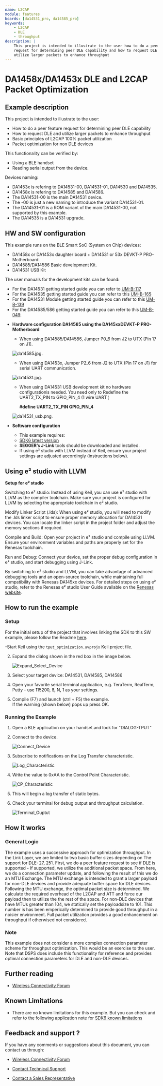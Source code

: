 ```yaml
---
name: L2CAP
module: features
boards: [da14531_pro, da14585_pro]
keywords:
    - L2CAP
    - DLE
    - throughput
description: |
    This project is intended to illustrate to the user how to do a peer feature
    request for determining peer DLE capability and how to request DLE and
    utilize larger packets to enhance throughput
---
```


# DA1458x/DA1453x DLE and L2CAP Packet Optimization

## Example description

This project is intended to illustrate to the user:
- How to do a peer feature request for determining peer DLE capability
- How to request DLE and utilize larger packets to enhance throughput
- Basic principles of L2CAP 100% packet utilization
- Packet optimization for non DLE devices

This functionality can be verified by:
- Using a BLE handset
- Reading serial output from the device.

Devices naming:

- DA1453x is refering to DA14531-00, DA14531-01, DA14530 and DA14535.
- DA1458x is refering to DA14585 and DA14586.
- The DA14531-00 is the main DA14531 device.
-  The -00 is just a new naming to introduce the variant DA14531-01. 
- The DA14531-01 is a ROM variant of the main DA14531-00, not supported by this example.
- The DA14535 is a DA14531 upgrade.		

## HW and SW configuration
This example runs on the BLE Smart SoC (System on Chip) devices:
- DA1458x or DA1453x daughter board + DA14531 or 53x DEVKT-P PRO-Motherboard.
- DA14585/DA14586 Basic development Kit.
- DA14531 USB Kit

The user manuals for the development kits can be found:

- For the DA14531 getting started guide you can refer to [UM-B-117](https://lpccs-docs.renesas.com/UM-B-117-DA14531-Getting-Started-With-The-Pro-Development-Kit/index.html)
- For the DA14535 getting started guide you can refer to this [UM-B-165](https://lpccs-docs.renesas.com/DA14535/UM-B-165-DA14531-Getting-Started-With-The-Pro-Development-Kit/index.html#device-family-getting-started-with-the-pro-development-kits)
- For the DA14531 Module getting started guide you can refer to this [UM-B-139](https://lpccs-docs.renesas.com/UM-B-139-Getting-Started-with-DA14531-TINY-Module/index.html)
- For the DA14585/586 getting started guide you can refer to this [UM-B-049](https://lpccs-docs.renesas.com/da14585_getting_started/index.html).

* **Hardware configuration DA14585 using the DA145xxDEVKT-P PRO-Motherboard**

	- When using DA14585/DA14586, Jumper P0_6 from J2 to UTX (Pin 17 on J1).
	
	![da14585.jpg](assets/da14585.svg).
	
	- When using DA1453x, Jumper P2_6 from J2 to UTX (Pin 17 on J1) for serial UART communication.
	
	![da14531.jpg](assets/da14531.svg).
	
    - When using DA14531 USB development kit no hardware configurationis needed. You need only to Redefine the UART2_TX_PIN to GPIO_PIN_4 (1 wire UART ) 
	  
	  **#define UART2_TX_PIN            GPIO_PIN_4**

	![da14531_usb.png](assets/da14531_usb.svg).
	
* **Software configuration**

	- This example requires:
    * [SDK6 latest version](https://www.renesas.com/sdk6_latest)
	- **SEGGER’s J-Link** tools should be downloaded and installed.
	- If using e² studio with LLVM instead of Keil, ensure your project settings are adjusted accordingly (instructions below).

## Using e² studio with LLVM

**Setup for e² studio**

Switching to e² studio: Instead of using Keil, you can use e² studio with LLVM as the compiler toolchain. Make sure your project is configured for LLVM by selecting the appropriate toolchain in e² studio.

Modify Linker Script (.lds): When using e² studio, you will need to modify the .lds linker script to ensure proper memory allocation for DA14531 devices. You can locate the linker script in the project folder and adjust the memory sections if required.

Compile and Build: Open your project in e² studio and compile using LLVM. Ensure your environment variables and paths are properly set for the Renesas toolchain.

Run and Debug: Connect your device, set the proper debug configuration in e² studio, and start debugging using J-Link.


By switching to e² studio and LLVM, you can take advantage of advanced debugging tools and an open-source toolchain, while maintaining full compatibility with Renesas DA145xx devices.
For detailed steps on using e² studio, refer to the Renesas e² studio User Guide available on the [Renesas website](https://lpccs-docs.renesas.com/e2_studio_sdk6_getting_started/index.html).


## How to run the example

### Setup

For the initial setup of the project that involves linking the SDK to this SW example, please follow the Readme [here](https://github.com/dialog-semiconductor/BLE_SDK6_examples).

-Start Keil using the `tput_optimization.uvprojx` Keil project file.

2. Expand the dialog shown in the red box in the image below.
	
	![Expand_Select_Device](assets/Expand_Select_Device.png)

3. Select your target device: DA14531, DA14585, DA14586

4. Open your favorite serial terminal application, e.g. TeraTerm, RealTerm, Putty - use 115200, 8, N, 1 as your settings.

5. Compile (F7) and launch (ctrl + F5) the example.\
If the warning (shown below) pops up press OK.

### Running the Example

1. Open a BLE application on your handset and look for "DIALOG-TPUT"

2. Connect to the device.
	
	![Connect_Device](assets/Connect_Device.png)
	
3. Subscribe to notifications on the Log Transfer characteristic.
	
	![Log_Characteristic](assets/Log_Characteristic.png)

4. Write the value to 0xAA to the Control Point Characteristic. 
	
	![CP_Characteristic](assets/CP_Characteristic.png)

5. This will begin a log transfer of static bytes. 

6. Check your terminal for debug output and throughput calculation.
	
	![Terminal_Ouptut](assets/Terminal_Output.png)

## How it works
### General Logic

The example uses a successive approach for optimization throughput.  In the Link Layer, we are limited to two basic buffer sizes depending on
The support for DLE: 27, 251.  First, we do a peer feature request to see if DLE is supported - If supported, we utilize
the additional packet space.  From here, we do a connection parameter update, and following the result of this we do an MTU Exchange. 
The MTU exchange is intended to grant a larger payload for non-DLE devices and provide adequate buffer space for DLE devices.
Following the MTU exchange, the optimal packet size is determined.  We calculate the required overhead of the L2CAP and ATT and force
our payload then to utilize the the rest of the space.  For non-DLE devices that have MTUs greater than 104, we statically set the payloadsize to
101.  This number is has been emperically determined to provide good throughput in a noisier environment. Full packet utilization provides
a good enhancement on throughput if otherwised not considered. 

### Note

This example does not consider a more complex connection parameter scheme for throughput optimization.  This would be an exercise to the user.
Note that DSPS does include this functionality for reference and provides optimal connection parameters for DLE and non-DLE devices.

## Further reading

- [Wireless Connectivity Forum](https://lpccs-docs.renesas.com/lpc_docs_index/DA145xx.html)

## Known Limitations

- There are no known limitations for this example. But you can check and refer to the following application note for
[SDK6 known limitations](https://lpccs-docs.renesas.com/sdk6_kll/index.html)

## Feedback and support ?

If you have any comments or suggestions about this document, you can contact us through:

- [Wireless Connectivity Forum](https://community.renesas.com/wireles-connectivity)

- [Contact Technical Support](https://www.renesas.com/eu/en/support?nid=1564826&issue_type=technical)

- [Contact a Sales Representative](https://www.renesas.com/eu/en/buy-sample/locations)
